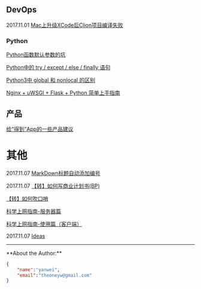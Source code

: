 ## DevOps

2017.11.01 [Mac上升级XCode后Clion项目编译失败](devops/clion-compile-error-on-mac.md)

### Python

[Python函数默认参数的坑](devops/python/function-default-argument.md)

[Python中的 try / except / else / finally 语句](devops/python/try-except-else-finally.md)

[Python3中 global 和 nonlocal 的区别](devops/python/global-nonlocal.md)

[Nginx + uWSGI + Flask + Python 简单上手指南](devops/python/nginx-uwsgi-flask-python.md)

## 产品

[给“得到”App的一些产品建议](product/advice-for-dedao-app.md)

<!--[App账号体系设计和注册登录流程](product/app-account-register-login.md)
-->
# 其他

2017.11.07 [MarkDown标题自动添加编号](misc/markdown-auto-number-title.md)

2017.11.07 [【转】如何写商业计划书(BP)](misc/how-to-write-bp.md)

[【转】如何吹口哨](misc/how-to-whistle.md)

[科学上网指南-服务器篇](shadowsocks/shadowsocks-server.md)

[科学上网指南-使用篇（客户端）](shadowsocks/shadowsocks-client.md)

2017.11.07 [Ideas](ideas/index.md)

<!--[w3school](html/w3school.html)-->

<!--
Todo: 
[一个纯软件开发者的硬件之路](product/software-to-hardware.md)
[2017年阅读清单](education/books-2017.md)
[适合小团队的产品管理和研发流程]()
[几款背单词App的比较](education/vocabulary-apps.md)
[Python学习笔记 系列]()
[程序员眼中的Scratch]()
[程序员家长如何教小朋友用Scratch学编程]()
[中国诗词大会抢答模式的策略分析]()
[最近2年的工作总结]()
-->

<hr>
**About the Author:**

```json
{
    "name":"yanwei",
    "email":"theoneyw@gmail.com"
}
```
